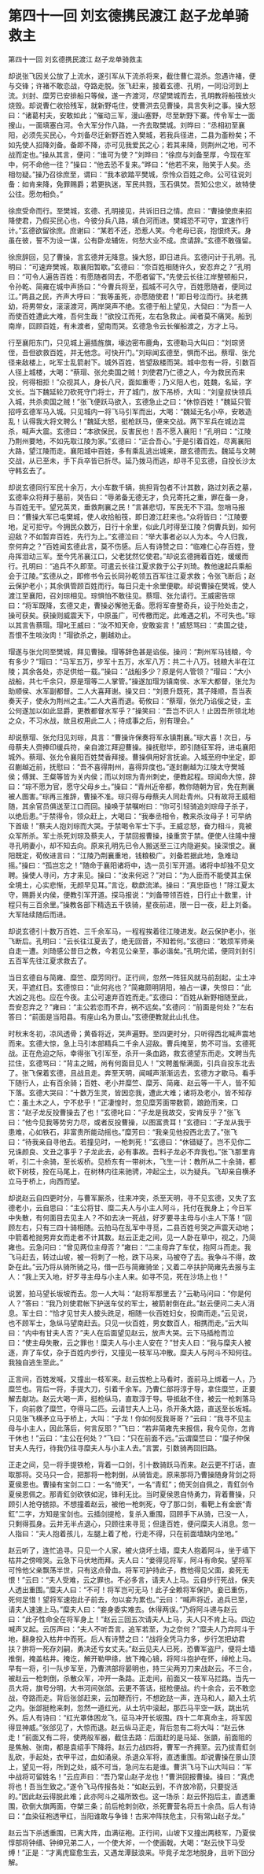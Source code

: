 # 第四十一回        刘玄德携民渡江        赵子龙单骑救主

第四十一回        刘玄德携民渡江        赵子龙单骑救主


却说张飞因关公放了上流水，遂引军从下流杀将来，截住曹仁混杀。忽遇许褚，便与交锋；许褚不敢恋战，夺路走脱。张飞赶来，接着玄德、孔明，一同沿河到上流。刘封、糜芳已安排船只等候，遂一齐渡河，尽望樊城而去，孔明教将船筏放火烧毁。却说曹仁收拾残军，就新野屯住，使曹洪去见曹操，具言失利之事。操大怒曰：“诸葛村夫，安敢如此；”催动三军，漫山塞野，尽至新野下寨。传令军士一面搜山，一面填塞白河。令大军分作八路，一齐去取樊城。刘晔曰：“丞相初至襄阳，必须先买民心，今刘备尽迁新野百姓入樊城，若我兵径进，二县为齑粉矣；不如先使人招降刘备。备即不降，亦可见我爱民之心；若其来降，则荆州之地，可不战而定也。”操从其言，便问：“谁可为使？”刘晔曰：“徐庶与刘备至厚，今现在军中，何不命他一往？”操曰：“他去恐不复来。”晔曰：“他若不来，贻笑于人矣。丞相勿疑。”操乃召徐庶至，谓曰：“我本欲踏平樊城，奈怜众百姓之命。公可往说刘备：如肯来降，免罪赐爵；若更执迷，军民共戮，玉石俱焚。吾知公忠义，故特使公往。愿勿相负。”


徐庶受命而行。至樊城，玄德、孔明接见，共诉旧日之情。庶曰：“曹操使庶来招降使君，乃假买民心也，今彼分兵八路，填白河而进。樊城恐不可守，宜速作行计。”玄德欲留徐庶。庶谢曰：“某若不还，恐惹人笑。今老母已丧，抱恨终天。身虽在彼，誓不为设一谋，公有卧龙辅佐，何愁大业不成。庶请辞。”玄德不敢强留。


徐庶辞回，见了曹操，言玄德并无降意。操大怒，即日进兵。玄德问计于孔明。孔明曰：“可速弃樊城，取襄阳暂歇。”玄德曰：“奈百姓相随许久，安忍弃之？”孔明曰：“可令人遍告百姓：有愿随者同去，不愿者留下。”先使云长往江岸整顿船只，令孙乾、简雍在城中声扬曰：“今曹兵将至，孤城不可久守，百姓愿随者，便同过江。”两县之民，齐声大呼曰：“我等虽死，亦愿随使君！”即日号泣而行。扶老携幼，将男带女，滚滚渡河，两岸哭声不绝。玄德于船上望见，大恸曰：“为吾一人而使百姓遭此大难，吾何生哉！”欲投江而死，左右急救止。闻者莫不痛哭。船到南岸，回顾百姓，有未渡者，望南而哭。玄德急令云长催船渡之，方才上马。


行至襄阳东门，只见城上遍插旌旗，壕边密布鹿角，玄德勒马大叫曰：“刘琮贤侄，吾但欲救百姓，并无他念。可快开门。”刘琮闻玄德至，惧而不出。蔡瑁、张允径来敌楼上，叱军士乱箭射下。城外百姓，皆望敌楼而哭。城中忽有一将，引数百人径上城楼，大喝：“蔡瑁、张允卖国之贼！刘使君乃仁德之人，今为救民而来投，何得相拒！”众视其人，身长八尺，面如重枣；乃义阳人也，姓魏，名延，字文长。当下魏延轮刀砍死守门将士，开了城门，放下吊桥，大叫：“刘皇叔快领兵入城，共杀卖国之贼！”张飞便跃马欲入，玄德急止之曰：“休惊百姓！”魏延只管招呼玄德军马入城。只见城内一将飞马引军而出，大喝：“魏延无名小卒，安敢造乱！认得我大将文聘么！”魏延大怒，挺枪跃马，便来交战。两下军兵在城边混杀，喊声大震。玄德曰：“本欲保民，反害民也！吾不愿入襄阳！”孔明曰：“江陵乃荆州要地，不如先取江陵为家。”玄德曰：“正合吾心。”于是引着百姓，尽离襄阳大路，望江陵而走。襄阳城中百姓，多有乘乱逃出城来，跟玄德而去。魏延与文聘交战，从已至未，手下兵卒皆已折尽。延乃拨马而逃，却寻不见玄德，自投长沙太守韩玄去了。


却说玄德同行军民十余万，大小车数千辆，挑担背包者不计其数，路过刘表之墓，玄德率众将拜于墓前，哭告曰：“辱弟备无德无才，负兄寄托之重，罪在备一身，与百姓无干。望兄英灵，垂救荆襄之民！”言甚悲切，军民无不下泪。忽哨马报曰：“曹操大军已屯樊城，使人收拾船筏，即日渡江赶来也。”众将皆曰：“江陵要地，足可拒守。今拥民众数万，日行十余里，似此几时得至江陵？倘曹兵到，如何迎敌？不如暂弃百姓，先行为上。”玄德泣曰：“举大事者必以人为本。今人归我，奈何弃之？”百姓闻玄德此言，莫不伤感。后人有诗赞之曰：“临难仁心存百姓，登舟挥泪动三军。至今凭吊襄江口，父老犹然忆使君。”却说玄德拥着百姓，缓缓而行。孔明曰：“追兵不久即至。可遣云长往江夏求救于公子刘琦。教他速起兵乘船会于江陵。”玄德从之，即修书令云长同孙乾领五百军往江夏求救；令张飞断后；赵云保护老小；其余俱管顾百姓而行。每日只走十余里便歇。却说曹操在樊城，使人渡江至襄阳，召刘琮相见。琮惧怕不敢往见。蔡瑁、张允请行。王威密告琮曰：“将军既降，玄德又走，曹操必懈弛无备。愿将军奋整奇兵，设于险处击之，操可获矣。获操则威震天下，中原虽广，可传檄而定。此难遇之机，不可失也。”琮以其言告蔡瑁。瑁叱王威曰：“汝不知天命，安敢妄言！”威怒骂曰：“卖国之徒，吾恨不生啖汝肉！”瑁欲杀之，蒯越劝止。


瑁遂与张允同至樊城，拜见曹操。瑁等辞色甚是谄佞。操问：“荆州军马钱粮，今有多少？”瑁曰：“马军五万，步军十五万，水军八万：共二十八万。钱粮大半在江陵；其余各处，亦足供给一载。”操曰：“战船多少？原是何人管领？”瑁曰：“大小战船，共七千余只，原是瑁等二人掌管。”操遂加瑁为镇南侯、水军大都督，张允为助顺侯、水军副都督。二人大喜拜谢。操又曰：“刘景升既死，其子降顺，吾当表奏天子，使永为荆州之主。”二人大喜而退。荀攸曰：“蔡瑁，张允乃谄佞之徒，主公何遂加以如此显爵，更教都督水军乎？”操笑曰：“吾岂不识人！止因吾所领北地之众，不习水战，故且权用此二人；待成事之后，别有理会。”


却说蔡瑁、张允归见刘琮，具言：“曹操许保奏将军永镇荆襄。”琮大喜！次日，与母蔡夫人赍捧印缓兵符，亲自渡江拜迎曹操。操抚慰毕，即引随征军将，进屯襄阳城外。蔡瑁、张允令襄阳百姓焚香拜接。曹操俱用好言抚谕。入城至府中坐定，即召蒯越近前，抚慰曰：“吾不喜得荆州，喜得异度也。”遂封蒯越为江陵太守樊城侯；傅巽、王粲等皆为关内侯；而以刘琮为青州刺史，便教起程。琮闻命大惊，辞曰：“琮不愿为官，愿守父母乡土。”操曰：“青州近帝都，教你随朝为官，免在荆襄被人图害。”琮再三推辞，曹操不准。琮只得与母蔡夫人同赴青州。只有故将王威相随，其余官员俱送至江口而回。操唤于禁嘱咐曰：“你可引轻骑追刘琮母子杀子，以绝后患。”于禁得令，领众赶上，大喝曰：“我奉丞相令，教来杀汝母子！可早纳下首级！”蔡夫人抱刘琮而大哭。于禁喝令军士下手。王威忿怒，奋力相斗，竟被众军所杀。军士杀死刘琮及蔡夫人，于禁回报曹操，操重赏于禁。便使人往隆中搜寻孔明妻小，却不知去向。原来孔明先已令人搬送至三江内隐避矣。操深恨之。襄阳既定，荀攸进言曰：“江陵乃荆襄重地，钱粮极广。刘备若据此地，急难动摇。”操曰：“孤岂忘之！”随命于襄阳诸将中，选一员引军开道。诸将中却独不见文聘。操使人寻问，方才来见。操曰：“汝来何迟？”对曰：“为人臣而不能使其主保全境土，心实悲惭，无颜早见耳。”言讫，欷歔流涕。操曰：“真忠臣也！”除江夏太守，赐爵关内侯，便教引军开道。探马报说：“刘备带领百姓，日行止十数里，计程只有三百余里。”操教各部下精选五千铁骑，星夜前进，限一日一夜，赶上刘备。大军陆续随后而进。


却说玄德引十数万百姓、三千余军马，一程程挨着往江陵进发。赵云保护老小，张飞断后。孔明曰：“云长往江夏去了，绝无回音，不知若何。”玄德曰：“敢烦军师亲自走一遭。刘琦感公昔日之教，今若见公亲至，事必谐矣。”孔明允诺，便同刘封引五百军先往江夏求救去了。


当日玄德自与简雍、糜竺、糜芳同行。正行间，忽然一阵狂风就马前刮起，尘土冲天，平遮红日。玄德惊曰：“此何兆也？”简雍颇明阴阳，袖占一课，失惊曰：“此大凶之兆也。应在今夜。主公可速弃百姓而走。”玄德曰：“百姓从新野相随至此，吾安忍弃之？”雍曰：“主公若恋而不弃，祸不远矣。”玄德问：“前面是何处？”左右答曰：“前面是当阳县。有座山名为景山。”玄德便教就此山扎住。


时秋末冬初，凉风透骨；黄昏将近，哭声遍野。至四更时分，只听得西北喊声震地而来。玄德大惊，急上马引本部精兵二千余人迎敌。曹兵掩至，势不可当。玄德死战。正在危迫之际，幸得张飞引军至，杀开一条血路，救玄德望东而走。文聘当先拦住，玄德骂曰：“背主之贼，尚有何面目见人！”文聘羞惭满面，引兵自投东北去了。张飞保着玄德，且战且走。奔至天明，闻喊声渐渐远去，玄德方才歇马。看手下随行人，止有百余骑；百姓、老小并糜竺、糜芳、简雍、赵云等一干人，皆不知下落。玄德大哭曰：“十数万生灵，皆因恋我，遭此大难；诸将及老小，皆不知存亡：虽土木之人，宁不悲乎！”正凄惶时，忽见糜芳面带数箭，踉跄而来，口言：“赵子龙反投曹操去了也！”玄德叱曰：“子龙是我故交，安肯反乎？”张飞曰：“他今见我等势穷力尽，或者反投曹操，以图富贵耳！”玄德曰：“子龙从我于患难，心如铁石，非富贵所能动摇也。”糜芳曰：“我亲见他投西北去了。”张飞曰：“待我亲自寻他去。若撞见时，一枪刺死！”玄德曰：“休错疑了。岂不见你二兄诛颜良、文丑之事乎？子龙此去，必有事故。吾料子龙必不弃我也。”张飞那里肯听，引二十余骑，至长坂桥。见桥东有一带树木，飞生一计：教所从二十余骑，都砍下树枝，拴在马尾上，在树林内往来驰骋，冲起尘土，以为疑兵。飞却亲自横矛立马于桥上，向西而望。


却说赵云自四更时分，与曹军厮杀，往来冲突，杀至天明，寻不见玄德，又失了玄德老小，云自思曰：“主公将甘、糜二夫人与小主人阿斗，托付在我身上；今日军中失散，有何面目去见主人？不如去决一死战，好歹要寻主母与小主人下落！”回顾左右，只有三四十骑相随。云拍马在乱军中寻觅，二县百姓号哭之声震天动地；中箭着枪抛男弃女而走者不计其数。赵云正走之间，见一人卧在草中，视之，乃简雍也。云急问曰：“曾见两位主母否？”雍曰：“二主母弃了车仗，抱阿斗而走。我飞马赶去，转过山坡，被一将刺了一枪，跌下马来，马被夺了去。我争斗不得，故卧在此。”云乃将从骑所骑之马，借一匹与简雍骑坐；又着二卒扶护简雍先去报与主人：“我上天入地，好歹寻主母与小主人来。如寻不见，死在沙场上也！”


说罢，拍马望长坂坡而去。忽一人大叫：“赵将军那里去？”云勒马问曰：“你是何人？”答曰：“我乃刘使君帐下护送车仗的军士，被箭射倒在此。”赵云便问二夫人消息。军士曰：“恰才见甘夫人披头跣足，相随一伙百姓妇女，投南而走。”云见说，也不顾军士，急纵马望南赶去。只见一伙百姓，男女数百人，相携而走。”云大叫曰：“内中有甘夫人否？”夫人在后面望见赵云，放声大哭。云下马插枪而泣曰：“使主母失散，云之罪也！糜夫人与小主人安在？”甘夫人曰：“我与糜夫人被逐，弃了车仗，杂于百姓内步行，又撞见一枝军马冲散。糜夫人与阿斗不知何往。我独自逃生至此。”


正言间，百姓发喊，又撞出一枝军来。赵云拔枪上马看时，面前马上绑着一人，乃糜竺也。背后一将，手提大刀，引着千余军。乃曹仁部将淳于导，拿住糜竺，正要解去献功。赵云大喝一声，挺枪纵马，直取淳于导。导抵敌不住，被云一枪刺落马下，向前救了糜竺，夺得马二匹。云请甘夫人上马，杀开条大路，直送至长坂城。只见张飞横矛立马于桥上，大叫：“子龙！你如何反我哥哥？”云曰：“我寻不见主母与小主人，因此落后，何言反耶？”飞曰：“若非简雍先来报信，我今见你，怎肯干休也！”云曰：“主公在何处？”飞曰：“只在前面不远。”云谓糜竺曰：“糜子仲保甘夫人先行，待我仍往寻糜夫人与小主人去。”言罢，引数骑再回旧路。


正走之间，见一将手提铁枪，背着一口剑，引十数骑跃马而来。赵云更不打话，直取那将。交马只一合，把那将一枪刺倒，从骑皆走。原来那将乃曹操随身背剑之将夏侯恩也。曹操有宝剑二口：一名“倚天”，一名“青釭”；倚天剑自佩之，青釭剑令夏侯恩佩之。那青釭剑砍铁如泥，锋利无比。当时夏侯恩自恃勇力，背着曹操，只顾引人抢夺掳掠。不想撞着赵云，被他一枪刺死，夺了那口剑，看靶上有金嵌“青釭”二字，方知是宝剑也。云插剑提枪，复杀入重围，回顾手下从骑，已没一人，只剩得孤身。云并无半点退心，只顾往来寻觅；但逢百姓，便问糜夫人消息。忽一人指曰：“夫人抱着孩儿，左腿上着了枪，行走不得，只在前面墙缺内坐地。”


赵云听了，连忙追寻。只见一个人家，被火烧坏土墙，糜夫人抱着阿斗，坐于墙下枯井之傍啼哭。云急下马伏地而拜。夫人曰：“妾得见将军，阿斗有命矣。望将军可怜他父亲飘荡半世，只有这点骨血。将军可护持此子，教他得见父面，妾死无恨！”云曰：“夫人受难，云之罪也。不必多言，请夫人上马。云自步行死战，保夫人透出重围。”糜夫人曰：“不可！将军岂可无马！此子全赖将军保护。妾已重伤，死何足惜！望将军速抱此子前去，勿以妾为累也。”云曰：“喊声将近，追兵已至，请夫人速速上马。”糜夫人曰：“妾身委实难去。休得两误。”乃将阿斗递与赵云曰：“此子性命全在将军身上！”赵云三回五次请夫人上马，夫人只不肯上马。四边喊声又起。云厉声曰：“夫人不听吾言，追军若至，为之奈何？”糜夫人乃弃阿斗于地，翻身投入枯井中而死。后人有诗赞之曰：“战将全凭马力多，步行怎把幼君扶？拚将一死存刘嗣，勇决还亏女丈夫。”赵云见夫人已死，恐曹军盗尸，便将土墙推倒，掩盖枯井。掩讫，解开勒甲绦，放下掩心镜，将阿斗抱护在怀，绰枪上马。早有一将，引一队步军至，乃曹洪部将晏明也，持三尖两刃刀来战赵云。不三合，被赵云一枪刺倒，杀散众军，冲开一条路。正走间，前面又一枝军马拦路。当先一员大将，旗号分明，大书河间张郃。云更不答话，挺枪便战。约十余合，云不敢恋战，夺路而走。背后张郃赶来，云加鞭而行，不想趷跶一声，连马和人，颠入土坑之内。张郃挺枪来刺，忽然一道红光，从土坑中滚起，那匹马平空一跃，跳出坑外。后人有诗曰：“红光罩体困龙飞，征马冲开长坂围。四十二年真命主，将军因得显神威。”张郃见了，大惊而退。赵云纵马正走，背后忽有二将大叫：“赵云休走！”前面又有二将，使两般军器，截住去路：后面赶的是马延、张顗，前面阻的是焦触、张南，都是袁绍手下降将。赵云力战四将，曹军一齐拥至。云乃拔青釭剑乱砍，手起处，衣甲平过，血如涌泉。杀退众军将，直透重围。却说曹操在景山顶上，望见一将，所到之处，威不可当，急问左右是谁。曹洪飞马下山大叫曰：“军中战将可留姓名！”云应声曰：“吾乃常山赵子龙也！”曹洪回报曹操。操曰：“真虎将也！吾当生致之。”遂令飞马传报各处：“如赵云到，不许放冷箭，只要捉活的。”因此赵云得脱此难；此亦阿斗之福所致也。这一场杀：赵云怀抱后主，直透重围，砍倒大旗两面，夺槊三条；前后枪刺剑砍，杀死曹营名将五十余员。后人有诗曰：“血染征袍透甲红，当阳谁敢与争锋！古来冲阵扶危主，只有常山赵子龙。”


赵云当下杀透重围，已离大阵，血满征袍。正行间，山坡下又撞出两枝军，乃夏侯惇部将钟缙、钟绅兄弟二人，一个使大斧，一个使画戟，大喝：“赵云快下马受缚！”正是：“才离虎窟愈生去，又遇龙潭鼓浪来。毕竟子龙怎地脱身，且听下回分解。